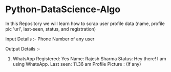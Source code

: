 # Python-DataScience-Algo
In this  Repository we will learn how to scrap user profile data (name, profile pic 'url', last-seen, status, and registration) 

Input Details :- 
Phone Number of any user

Output Details :- 
1. WhatsApp
Registered: Yes
Name: Rajesh Sharma
Status: Hey there! I am using WhatsApp.
Last seen: 11.36 am
Profile Picture : (If any)

